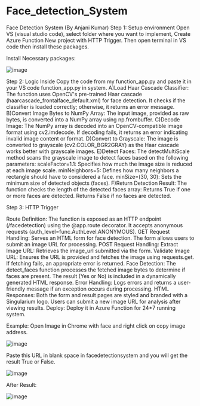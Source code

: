 # Face_detection_System
Face Detection System (By Anjani Kumar)
Step 1: Setup environment
Open VS (visual studio code), select folder where you want to implement, 
Create Azure Function New project with HTTP Trigger.
Then open terminal in VS code then install these packages.

Install Necessary packages:

![image](https://github.com/user-attachments/assets/52c9dbd5-eed1-4f14-ab6f-2ec2d2afd30d)

Step 2: Logic Inside
Copy the code from my function_app.py and paste it in your VS code function_app.py in system.
A)Load Haar Cascade Classifier:
The function uses OpenCV's pre-trained Haar cascade (haarcascade_frontalface_default.xml) for face detection. It checks if the classifier is loaded correctly; otherwise, it returns an error message.
B)Convert Image Bytes to NumPy Array:
The input image, provided as raw bytes, is converted into a NumPy array using np.frombuffer.
C)Decode Image:
The NumPy array is decoded into an OpenCV-compatible image format using cv2.imdecode. If decoding fails, it returns an error indicating invalid image content or format.
D)Convert to Grayscale:
The image is converted to grayscale (cv2.COLOR_BGR2GRAY) as the Haar cascade works better with grayscale images.
E)Detect Faces:
The detectMultiScale method scans the grayscale image to detect faces based on the following parameters:
scaleFactor=1.1: Specifies how much the image size is reduced at each image scale.
minNeighbors=5: Defines how many neighbors a rectangle should have to considered a face.
minSize=(30, 30): Sets the minimum size of detected objects (faces).
F)Return Detection Result:
The function checks the length of the detected faces array:
Returns True if one or more faces are detected.
Returns False if no faces are detected.

Step 3: HTTP Trigger

Route Definition:
The function is exposed as an HTTP endpoint (/facedetection) using the @app.route decorator. It accepts anonymous requests (auth_level=func.AuthLevel.ANONYMOUS).
GET Request Handling:
Serves an HTML form for face detection.
The form allows users to submit an image URL for processing.
POST Request Handling:
Extract Image URL: Retrieves the image_url submitted via the form.
Validate Image URL: Ensures the URL is provided and fetches the image using requests.get. 
If fetching fails, an appropriate error is returned.
Face Detection:
The detect_faces function processes the fetched image bytes to determine if faces are present.
The result (Yes or No) is included in a dynamically generated HTML response.
Error Handling:
Logs errors and returns a user-friendly message if an exception occurs during processing.
HTML Responses:
Both the form and result pages are styled and branded with a Singularium logo.
Users can submit a new image URL for analysis after viewing results.
Deploy: Deploy it in Azure Function for 24*7 running system.

Example:
Open Image in Chrome with face and right click on copy image address.

![image](https://github.com/user-attachments/assets/33a7ad02-2d3c-461c-92dd-a2323769eb7f)

Paste this URL in blank space in facedetectionsystem and you will get the result True or False.

![image](https://github.com/user-attachments/assets/7efe416f-2702-4fd3-86a3-f1dda58d25e5)

After Result:

![image](https://github.com/user-attachments/assets/64c87b40-36da-4154-a127-cab45fa09e1f)



